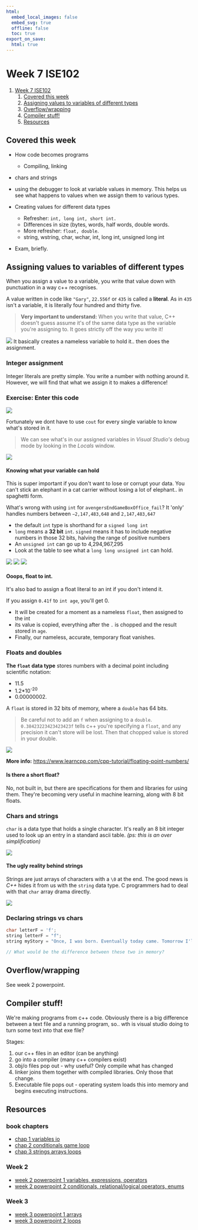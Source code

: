 ```yaml
---
html:
  embed_local_images: false
  embed_svg: true
  offline: false
  toc: true
export_on_save:
  html: true
---
```


# Week 7 ISE102

<!-- @import "[TOC]" {cmd="toc" depthFrom=1 depthTo=3 orderedList=false} -->

<!-- code_chunk_output -->

1. [Week 7 ISE102](#week-7-ise102)
   1. [Covered this week](#covered-this-week)
   2. [Assigning values to variables of different types](#assigning-values-to-variables-of-different-types)
   3. [Overflow/wrapping](#overflowwrapping)
   4. [Compiler stuff!](#compiler-stuff)
   5. [Resources](#resources)

<!-- /code_chunk_output -->


## Covered this week

* How code becomes programs
  - Compiling, linking

* chars and strings

* using the debugger to look at variable values in memory. This helps us see what happens to values when we assign them to various types.

* Creating values for different data types
  - Refresher: `int, long int, short int.`
  - Differences in size (bytes, words, half words, double words.
  - More refresher: `float, double`.    
  - string, wstring, char, wchar, int, long int, unsigned long int

* Exam, briefly.

## Assigning values to variables of different types

When you assign a value to a variable, you write that value down with punctuation in a way c++ recognises.

A value written in code like `"Gary"`, `22.556f` or `435` is called a **literal**. As in `435` isn't a variable, it is literally four hundred and thirty five. 
  
  > **Very important to understand:**
  > When you write that value, C++ doesn't guess assume it's of the same data type as the variable you're assigning to. It goes strictly off the way you write it!

![](assets/week7/literals.png)
It basically creates a nameless variable to hold it.. then does the assignment. 

### Integer assignment

Integer literals are pretty simple. You write a number with nothing around it. However, we will find that what we assign it to makes a difference! 

### Exercise: Enter this code

![](assets/week7/debugging_literals.png)

Fortunately we dont have to use `cout` for every single variable to know what's stored in it.
> We can see what's in our assigned variables in _Visual Studio's_ debug mode by looking in the _Locals_ window.
> 
![](assets/week7/debug_locals.png)

#### Knowing what your variable can hold

This is super important if you don't want to lose or corrupt your data. You can't stick an elephant in a cat carrier without losing a lot of elephant.. in spaghetti form.

What's wrong with using `int` for `avengersEndGameBoxOffice_fail`? It 'only' handles numbers between `−2,147,483,648` and `2,147,483,647`
  - the default `int` type is shorthand for a `signed long int`
  - `long` means a **32 bit** `int`. `signed` means it has to include negative numbers in those 32 bits, halving the range of positive numbers
  - An `unsigned int` can go up to 4,294,967,295
  - Look at the table to see what a `long long unsigned int` can hold.

![](assets/week7/data_types_a.png)
![](assets/week7/cpu_ryzen.jpg)
![](assets/week7/ram_plain.jpg)

#### Ooops, float to int.
It's also bad to assign a float literal to an int if you don't intend it.

If you assign `0.41f` to `int age`, you'll get 0.
  - It will be created for a moment as a nameless `float`, then assigned to the int
  - its value is copied, everything after the `.` is chopped and the result stored in `age`.
  - Finally, our nameless, accurate, temporary float vanishes.

### Floats and doubles

**The `float` data type** stores numbers with a decimal point including scientific notation:
* 11.5 
* 1.2*10<sup>-20</sup>
* 0.00000002.

A `float` is stored in 32 bits of memory, where a `double` has 64 bits. 

>Be careful not to add an `f` when assigning to a `double`. `0.38423223423423423f` tells c++ you're specifying a `float`, and any precision it can't store will be lost. Then that chopped value is stored in your double.

![](assets/week4/floats_doubles_constants.png)

**More info:** https://www.learncpp.com/cpp-tutorial/floating-point-numbers/

 #### Is there a short float? 
 No, not built in, but there are specifications for them and libraries for using them.
 They're becoming very useful in machine learning, along with 8 bit floats.

 ### Chars and strings

`char` is a data type that holds a single character. It's really an 8 bit integer used to look up an entry in a standard ascii table.  _(ps: this is an over simplification)_

![](assets/week7/ascii-table.png)

#### The ugly reality behind strings

Strings are just arrays of characters with a `\0` at the end. The good news is _C++_ hides it from us with the `string` data type. C programmers had to deal with that `char` array drama directly.

 ![](assets/week7/string_type_under_hood.jpg)

### Declaring strings vs chars

```cpp
char letterF = 'f';
string letterF = "f";
string myStory = "Once, I was born. Eventually today came. Tomorrow I'll probably still be alive.";

// What would be the difference between these two in memory?
```

## Overflow/wrapping

See week 2 powerpoint.

## Compiler stuff!
We're making programs from c++ code. Obviously there is a big difference between a text file and a running program, so.. wth is visual studio doing to turn some text into that exe file?

Stages:
  1. our c++ files in an editor (can be anything)
  2. go into a compiler (many c++ compilers exist)
  3. obj/o files pop out   - why useful? Only compile what has changed
  4. linker joins them together with compiled libraries. Only those that change.
  5. Executable file pops out - operating system loads this into memory and begins executing instructions.

## Resources


### book chapters
* [chap 1 variables io](book_1/chap1_cpp_games.pdf)
* [chap 2 conditionals game loop ](book_1/chap2_cpp_games.pdf)
* [chap 3 strings arrays loops](book_1/chap3_cpp_games.pdf)

### Week 2
* [week 2 powerpoint 1 variables, expressions, operators](https://laureate-au.blackboard.com/bbcswebdav/xid-8618158_1)
* [week 2 powerpoint 2 conditionals, relational/logical operators, enums](https://laureate-au.blackboard.com/bbcswebdav/xid-8618160_1)
<!-- * [week 2 my notes](week2_notes.html)
* [week 2 code](week2_code.html) -->

### Week 3
* [week 3 powerpoint 1 arrays](https://laureate-au.blackboard.com/bbcswebdav/xid-8625465_1)
* [week 3 powerpoint 2 loops](https://laureate-au.blackboard.com/bbcswebdav/xid-8625460_1)
<!-- * [week 3 my notes](week3_notes.html) 
* [week 3 code](week3_code.html)

### Week 4
* [week 4 code](week4_code.html) -->